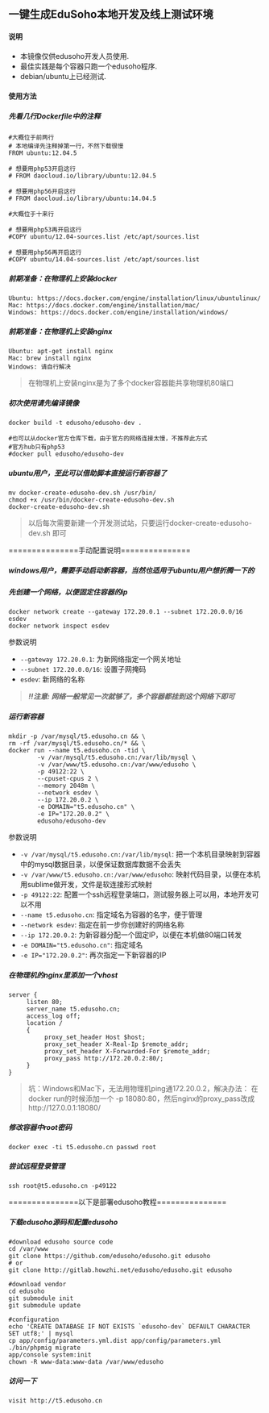 ## 一键生成EduSoho本地开发及线上测试环境

#### 说明

* 本镜像仅供edusoho开发人员使用.
* 最佳实践是每个容器只跑一个edusoho程序.
* debian/ubuntu上已经测试.


#### 使用方法

##### 先看几行Dockerfile中的注释

```
#大概位于前两行
# 本地编译先注释掉第一行，不然下载很慢
FROM ubuntu:12.04.5

# 想要用php53开启这行
# FROM daocloud.io/library/ubuntu:12.04.5

# 想要用php56开启这行
# FROM daocloud.io/library/ubuntu:14.04.5
```

```
#大概位于十来行

# 想要用php53再开启这行
#COPY ubuntu/12.04-sources.list /etc/apt/sources.list

# 想要用php56再开启这行
#COPY ubuntu/14.04-sources.list /etc/apt/sources.list
```

##### 前期准备：在物理机上安装docker
```
Ubuntu: https://docs.docker.com/engine/installation/linux/ubuntulinux/
Mac: https://docs.docker.com/engine/installation/mac/
Windows: https://docs.docker.com/engine/installation/windows/
```

##### 前期准备：在物理机上安装nginx
```
Ubuntu: apt-get install nginx
Mac: brew install nginx
Windows: 请自行解决
```

>在物理机上安装nginx是为了多个docker容器能共享物理机80端口

##### 初次使用请先编译镜像

```
docker build -t edusoho/edusoho-dev .
```

```
#也可以从docker官方仓库下载，由于官方的网络连接太慢，不推荐此方式
#官方hub只有php53
#docker pull edusoho/edusoho-dev
```

##### ubuntu用户，至此可以借助脚本直接运行新容器了

```shell
mv docker-create-edusoho-dev.sh /usr/bin/
chmod +x /usr/bin/docker-create-edusoho-dev.sh
docker-create-edusoho-dev.sh
```

>以后每次需要新建一个开发测试站，只要运行docker-create-edusoho-dev.sh
即可

===============手动配置说明===============

##### windows用户，需要手动启动新容器，当然也适用于ubuntu用户想折腾一下的

##### 先创建一个网络，以便固定住容器的ip

```shell
docker network create --gateway 172.20.0.1 --subnet 172.20.0.0/16 esdev
docker network inspect esdev
```

参数说明

* `--gateway 172.20.0.1`: 为新网络指定一个网关地址
* `--subnet 172.20.0.0/16`: 设置子网掩码
* `esdev`: 新网络的名称

> ***!!注意: 网络一般常见一次就够了，多个容器都挂到这个网络下即可***

##### 运行新容器

```shell
mkdir -p /var/mysql/t5.edusoho.cn && \
rm -rf /var/mysql/t5.edusoho.cn/* && \
docker run --name t5.edusoho.cn -tid \
        -v /var/mysql/t5.edusoho.cn:/var/lib/mysql \
        -v /var/www/t5.edusoho.cn:/var/www/edusoho \
        -p 49122:22 \
        --cpuset-cpus 2 \
        --memory 2048m \
        --network esdev \
        --ip 172.20.0.2 \
        -e DOMAIN="t5.edusoho.cn" \
        -e IP="172.20.0.2" \
        edusoho/edusoho-dev
```

参数说明

* `-v /var/mysql/t5.edusoho.cn:/var/lib/mysql`: 把一个本机目录映射到容器中的mysql数据目录，以便保证数据库数据不会丢失
* `-v /var/www/t5.edusoho.cn:/var/www/edusoho`: 映射代码目录，以便在本机用sublime做开发，文件是软连接形式映射
* `-p 49122:22`: 配置一个ssh远程登录端口，测试服务器上可以用，本地开发可以不用
* `--name t5.edusoho.cn`: 指定域名为容器的名字，便于管理
* `--network esdev`: 指定在前一步你创建好的网络名称
* `--ip 172.20.0.2`: 为新容器分配一个固定IP，以便在本机做80端口转发
* `-e DOMAIN="t5.edusoho.cn"`: 指定域名
* `-e IP="172.20.0.2"`: 再次指定一下新容器的IP

##### 在物理机的nginx里添加一个vhost

```
server {
     listen 80;
     server_name t5.edusoho.cn;
     access_log off;
     location /
     {
          proxy_set_header Host $host;
          proxy_set_header X-Real-Ip $remote_addr;
          proxy_set_header X-Forwarded-For $remote_addr;
          proxy_pass http://172.20.0.2:80/;
     }
}
```

>坑：Windows和Mac下，无法用物理机ping通172.20.0.2，解决办法：
>在docker run的时候添加一个 -p 18080:80，然后nginx的proxy_pass改成http://127.0.0.1:18080/

##### 修改容器中root密码

```shell
docker exec -ti t5.edusoho.cn passwd root
```

##### 尝试远程登录管理

```shell
ssh root@t5.edusoho.cn -p49122
```

===============以下是部署edusoho教程===============

##### 下载edusoho源码和配置edusoho

```shell
#download edusoho source code
cd /var/www
git clone https://github.com/edusoho/edusoho.git edusoho
# or
git clone http://gitlab.howzhi.net/edusoho/edusoho.git edusoho

#download vendor
cd edusoho
git submodule init
git submodule update

#configuration
echo 'CREATE DATABASE IF NOT EXISTS `edusoho-dev` DEFAULT CHARACTER SET utf8;' | mysql
cp app/config/parameters.yml.dist app/config/parameters.yml
./bin/phpmig migrate
app/console system:init
chown -R www-data:www-data /var/www/edusoho
```

##### 访问一下

```
visit http://t5.edusoho.cn
```